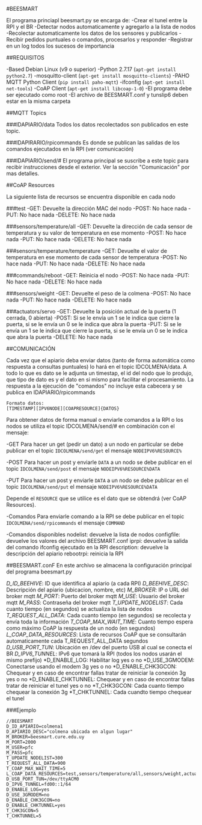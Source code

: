 #BEESMART

El programa princiapl beesmart.py se encarga de:
-Crear el tunel entre la RPI y el BR
-Detectar nodos automaticamente y agregarlo a la lista de nodos
-Recolectar automaticamente los datos de los sensores y publicarlos
-Recibir pedidos puntuales o comandos, procesarlos y responder
-Registrar en un log todos los sucesos de importancia

##REQUISITOS

-Based Debian Linux (v9 o superior)
-Python 2.7.17 (`apt-get install python2.7`)
-mosquitto-client (`apt-get install mosquitto-clients`)
-PAHO MQTT Python Client (`pip install paho-mqtt`)
-ifconfig (`apt-get install net-tools`)
-CoAP Client (`apt-get install libcoap-1-0`)
-El programa debe ser ejecutado como root
-El archivo de BEESMART.conf y tunslip6 deben estar en la misma carpeta

##MQTT Topics

###IDAPIARIO/data
Todos los datos recolectados son publicados en este topic.

###IDAPIRARIO/rpicommands
Es donde se publican las salidas de los comandos ejecutados en la RPI (ver comunicación)

###IDAPIARIO/send/#
El programa principal se suscribe a este topic para recibir instrucciones desde el exterior. Ver la sección "Comunicación" por mas detalles.

##CoAP Resources

La siguiente lista de recursos se encuentra disponible en cada nodo

###test
-GET: Devuelte la dirección MAC del nodo
-POST: No hace nada
-PUT: No hace nada
-DELETE: No hace nada

###sensors/temperature/all
-GET: Devuelte la dirección de cada sensor de temperatura y su valor de temperatura en ese momento
-POST: No hace nada
-PUT: No hace nada
-DELETE: No hace nada

###sensors/temperature/temperature
-GET: Devuelte el valor de temperatura en ese momento de cada sensor de temperatura
-POST: No hace nada
-PUT: No hace nada
-DELETE: No hace nada

###commands/reboot
-GET: Reinicia el nodo
-POST: No hace nada
-PUT: No hace nada
-DELETE: No hace nada

###sensors/weight
-GET: Devuelte el peso de la colmena
-POST: No hace nada
-PUT: No hace nada
-DELETE: No hace nada

###actuators/servo
-GET: Devuelte la posición actual de la puerta (1 cerrada, 0 abierta)
-POST: Si se le envía un 1 se le indica que cierre la puerta, si se le envía un 0 se le indica que abra la puerta
-PUT: Si se le envía un 1 se le indica que cierre la puerta, si se le envía un 0 se le indica que abra la puerta
-DELETE: No hace nada

##COMUNICACIÓN

Cada vez que el apiario deba enviar datos (tanto de forma automática como respuesta a consultas puntuales) lo hará en el topic IDCOLMENA/data. A todo lo que es dato se le adjunta un timestap, el id del nodo que lo produjo, que tipo de dato es y el dato en si mismo para facilitar el procesamiento. La respuesta a la ejecución de "comandos" no incluye esta cabecera y se publica en IDAPIARIO/rpicommands

```
Formato datos: 
[TIMESTAMP][IPV6NODE][COAPRESOURCE]{DATOS}
```

Para obtener datos de forma manual o enviarle comandos a la RPI o los nodos se utiliza el topic IDCOLMENA/send/# en combinación con el mensaje:

-GET
Para hacer un get (pedir un dato) a un nodo en particular se debe publicar en el topic `IDCOLMENA/send/get` el mensaje `NODEIPV6%RESOURCE%`

-POST
Para hacer un post y enviarle `DATA` a un nodo se debe publicar en el topic `IDCOLMENA/send/post` el mensaje `NODEIPV6%RESOURCE%DATA`

-PUT
Para hacer un post y enviarle `DATA` a un nodo se debe publicar en el topic `IDCOLMENA/send/put` el mensaje `NODEIPV6%RESOURCE%DATA`

Depende el `RESOURCE` que se utilice es el dato que se obtendrá (ver CoAP Resources).

-Comandos
Para enviarle comando a la RPI se debe publicar en el topic `IDCOLMENA/send/rpicommands` el mensaje `COMMAND`

-Comandos disponibles
nodelist: devuelve la lista de nodos
configfile: devuelve los valores del archivo BEESMART.conf
iprpi: devuelve la salida del comando ifconfig ejecutado en la RPI
description: devuelve la descripción del apiario
rebootrpi: reinicia la RPI

##BEESMART.conF
En este archivo se almacena la configuración principal del programa beesmart.py

*D_ID_BEEHIVE*: ID que identifica al apiario (a cada RPI)
*D_BEEHIVE_DESC*: Descripción del apiario (ubicacion, nombre, etc)
*M_BROKER*: IP o URL del broker mqtt
*M_PORT*: Puerto del broker mqtt
*M_USE*: Usuario del broker mqtt
*M_PASS*: Contraseña del broker mqtt
*T_UPDATE_NODELIST*: Cada cuanto tiempo (en segundos) se actualiza la lista de nodos
*T_REQUEST_ALL_DATA*: Cada cuanto tiempo (en segundos) se recolecta y envía toda la información 
*T_COAP_MAX_WAIT_TIME*: Cuanto tiempo espera como máximo CoAP la respuesta de un nodo (en segundos)
*L_COAP_DATA_RESOURCES*: Lista de recursos CoAP que se consultarán automaticamente cada T_REQUEST_ALL_DATA segundos
*D_USB_PORT_TUN*: Ubicación en /dev del puerto USB al cual se conecta el BR
*D_IPV6_TUNNEL*: IPv6 que tomará la RPI (todos los nodos usarán el mismo prefijo)
*D_ENABLE_LOG: Habilitar log yes o no
*D_USE_3GMODEM: Conectarse usando el modem 3g yes o no
*D_ENABLE_CHK3GCON: Chequear y en caso de encontrar fallas tratar de reiniciar la conexión 3g yes o no
*D_ENABLE_CHKTUNNEL: Chequear y en caso de encontrar fallas tratar de reiniciar el tunel yes o no
*T_CHK3GCON: Cada cuanto tiempo chequear la conexión 3g
*T_CHKTUNNEL: Cada cuandto tiempo chequear el tunel

###Ejemplo

```
//BEESMART
D_ID_APIARIO=colmena1
D_APIARIO_DESC="colmena ubicada en algun lugar"
M_BROKER=beesmart.cure.edu.uy
M_PORT=2000
M_USER=pfc
M_PASS=pfc
T_UPDATE_NODELIST=300
T_REQUEST_ALL_DATA=900
T_COAP_MAX_WAIT_TIME=5
L_COAP_DATA_RESOURCES=test,sensors/temperature/all,sensors/weight,actuators/servo,sensors/temperature/temperature
D_USB_PORT_TUN=/dev/ttyACM0
D_IPV6_TUNNEL=fd00::1/64
D_ENABLE_LOG=yes
D_USE_3GMODEM=no
D_ENABLE_CHK3GCON=no
D_ENABLE_CHKTUNNEL=yes
T_CHK3GCON=5
T_CHKTUNNEL=5
```

